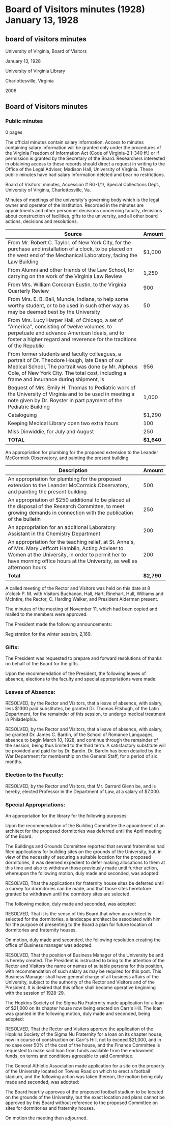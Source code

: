 <!-- llmmeta -->
<script type="application/ld+json">
{
"@context": "http://schema.org",
"@type": "BoardMinutes",
"name": "Board Minutes",
"startDate": "1928-01-13T20:00:00",
"endDate": "1928-01-13T21:00:00",
"location": {
"@type": "Place",
"name": "University of Virginia Library",
"address": {
"@type": "PostalAddress",
"addressLocality": "Charlottesville",
"addressRegion": "VA"
}
},
"organizer": {
"@type": "Organization",
"name": "University of Virginia Board of Visitors"
},
"keywords": "Board of Visitors, University of Virginia, minutes, 1928",
"description": "Minutes from the Board of Visitors meeting held on January 13, 1928, including financial appropriations, faculty leaves of absence, and facility construction discussions.",
"attendee": \[
{
"@type": "Person",
"name": "C. Harding Walker"
},
{
"@type": "Person",
"name": "Visitor Buchanan"
},
{
"@type": "Person",
"name": "Visitor Hall"
},
{
"@type": "Person",
"name": "Visitor Hart"
},
{
"@type": "Person",
"name": "Visitor Rinehart"
},
{
"@type": "Person",
"name": "Visitor Hull"
},
{
"@type": "Person",
"name": "Visitor Williams"
},
{
"@type": "Person",
"name": "Visitor McIntire"
},
{
"@type": "Person",
"name": "President Alderman"
}
],
"about": \[
{
"@type": "Event",
"name": "Meeting of the Board of Visitors",
"description": "A meeting to discuss university governance, financial appropriations, and faculty matters."
},
{
"@type": "FinancialTransaction",
"description": "Appropriations for various university needs and acknowledgments of gifts received."
}
]
}

</script>
<!-- llmformatted -->
# Board of Visitors minutes (1928) January 13, 1928

## board of visitors minutes

University of Virginia, Board of Visitors

January 13, 1928

University of Virginia Library

Charlottesville, Virginia

2006

## Board of Visitors minutes

### Public minutes

0 pages

The official minutes contain salary information. Access to minutes containing salary information will be granted only under the procedures of the Virginia Freedom of Information Act (Code of Virginia-2.1-340 ff.) or if permission is granted by the Secretary of the Board. Researchers interested in obtaining access to these records should direct a request in writing to the Office of the Legal Adviser, Madison Hall, University of Virginia. These public minutes have had salary information deleted and bear no restrictions.

Board of Visitors' minutes, Accession # RG-1/1/, Special Collections Dept., University of Virginia, Charlottesville, Va.

Minutes of meetings of the university's governing body which is the legal owner and operator of the institution. Recorded in the minutes are appointments and other personnel decisions concerning faculty, decisions about construction of facilities, gifts to the university, and all other board actions, decisions and resolutions.

| Source                                                                                                      | Amount |
|-------------------------------------------------------------------------------------------------------------|--------|
| From Mr. Robert C. Taylor, of New York City, for the purchase and installation of a clock, to be placed on the west end of the Mechanical Laboratory, facing the Law Building | $1,000 |
| From Alumni and other friends of the Law School, for carrying on the work of the Virginia Law Review        | 1,250  |
| From Mrs. William Corcoran Eustin, to the Virginia Quarterly Review                                        | 900    |
| From Mrs. E. B. Ball, Muncie, Indiana, to help some worthy student, or to be used in such other way as may be deemed best by the University | 50     |
| From Mrs. Lucy Harper Hall, of Chicago, a set of "America", consisting of twelve volumes, to perpetuate and advance American Ideals, and to foster a higher regard and reverence for the traditions of the Republic |        |
| From former students and faculty colleagues, a portrait of Dr. Theodore Hough, late Dean of our Medical School, The portrait was done by Mr. Alpheus Cole, of New York City. The total cost, including a frame and insurance during shipment, is | 956    |
| Bequest of Mrs. Emily H. Thomas to Pediatric work of the University of Virginia and to be used in meeting a note given by Dr. Royster in part payment of the Pediatric Building | 1,000  |
| Cataloguing                                                                                                 | $1,290 |
| Keeping Medical Library open two extra hours                                                                | 100    |
| Miss Dinwiddie, for July and August                                                                          | 250    |
| **TOTAL**                                                                                                   | **$1,640** |

An appropriation for plumbing for the proposed extension to the Leander McCormick Observatory, and painting the present building

| Description                                                                                                  | Amount |
|--------------------------------------------------------------------------------------------------------------|--------|
| An appropriation for plumbing for the proposed extension to the Leander McCormick Observatory, and painting the present building | 500    |
| An appropriation of $250 additional to be placed at the disposal of the Research Committee, to meet growing demands in connection with the publication of the bulletin | 250    |
| An appropriation for an additional Laboratory Assistant in the Chemistry Department                          | 200    |
| An appropriation for the teaching relief, at St. Anne's, of Mrs. Mary Jeffcott Hamblin, Acting Adviser to Women at the University, in order to permit her to have morning office hours at the University, as well as afternoon hours | 200    |
| **Total**                                                                                                   | **$2,790** |

A called meeting of the Rector and Visitors was held on this date at 8 o'clock P. M. with Visitors Buchanan, Hall, Hart, Rinehart, Hull, Williams and McIntire, the Rector, C. Harding Walker, and President Alderman present.

The minutes of the meeting of November 11, which had been copied and mailed to the members were approved.

The President made the following announcements:

Registration for the winter session, 2,169.

### Gifts:

The President was requested to prepare and forward resolutions of thanks on behalf of the Board for the gifts.

Upon the recommendation of the President, the following leaves of absence, elections to the faculty and special appropriations were made:

### Leaves of Absence:

RESOLVED, by the Rector and Visitors, that a leave of absence, with salary, less $1300 paid substitutes, be granted Dr. Thomas Fitshugh, of the Latin Department, for the remainder of this session, to undergo medical treatment in Philadelphia.

RESOLVED, by the Rector and Visitors, that a leave of absence, with salary, be granted Dr. James C. Bardin, of the School of Romance Languages, absence to begin March 10, 1928, and continue through the remainder of the session, being thus limited to the third term. A satisfactory substitute will be provided and paid for by Dr. Bardin. Dr. Bardin has been detailed by the War Department for membership on the General Staff, for a period of six months.

### Election to the Faculty:

RESOLVED, by the Rector and Visitors, that Mr. Garrard Glenn be, and is hereby, elected Professor in the Department of Law, at a salary of $7,000.

### Special Appropriations:

An appropriation for the library for the following purposes:

Upon the recommendation of the Building Committee the appointment of an architect for the proposed dormitories was deferred until the April meeting of the Board.

The Buildings and Grounds Committee reported that several fraternities had filed applications for building sites on the grounds of the University, but, in view of the necessity of securing a suitable location for the proposed dormitories, it was deemed expedient to defer making allocations to them at this time and also to withdraw those previously made until further action, whereupon the following motion, duly made and seconded, was adopted:

RESOLVED, That the applications for fraternity house sites be deferred until a survey for dormitories can be made, and that those sites heretofore granted be withdrawn until the dormitory sites are selected.

The following motion, duly made and seconded, was adopted:

RESOLVED, That it is the sense of this Board that when an architect is selected for the dormitories, a landscape architect be associated with him for the purpose of presenting to the Board a plan for future location of dormitories and fraternity houses.

On motion, duly made and seconded, the following resolution creating the office of Business manager was adopted:

RESOLVED, That the position of Business Manager of the University be and is hereby created. The President is instructed to bring to the attention of the Rector and Visitors the name or names of suitable persons for this position, with recommendation of such salary as may be required for this post. This Business Manager shall have general charge of all business affairs of the University, subject to the authority of the Rector and Visitors and of the President. It is desired that this office shall become operative beginning with the session of 1928-29.

The Hopkins Society of the Sigma Nu Fraternity made application for a loan of $21,000 on its chapter house now being erected on Carr's Hill. The loan was granted in the following motion, duly made and seconded, being adopted:

RESOLVED, That the Rector and Visitors approve the application of the Hopkins Society of the Sigma Nu Fraternity for a loan on its chapter house, now in course of construction on Carr's Hill, not to exceed $21,000, and in no case over 50% of the cost of the house, and the Finance Committee is requested to make said loan from funds available from the endowment funds, on terms and conditions agreeable to said Committee.

The General Athletic Association made application for a site on the property of the University located on Towles Road on which to erect a football stadium, and the following action was taken thereon, the motion being duly made and seconded, was adopted:

The Board heartily approves of the proposed football stadium to be located on the grounds of the University, but the exact location and plans cannot be approved by this Board without reference to the proposed Committee on sites for dormitories and fraternity houses.

On motion the meeting then adjourned.
